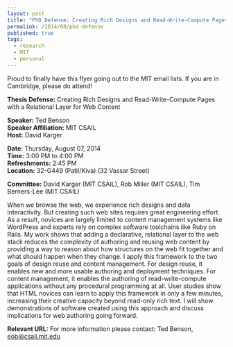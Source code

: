 ```yaml
---
layout: post
title: "PhD Defense: Creating Rich Designs and Read-Write-Compute Pages with a Relational Layer for Web Content"
permalink: /2014/08/phd-defense
published: true
tags:
  - research
  - MIT
  - personal
---
```






Proud to finally have this flyer going out to the MIT email lists. If you are in Cambridge, please do attend!

**Thesis Defense:** Creating Rich Designs and Read-Write-Compute Pages with a Relational Layer for Web Content

**Speaker:** Ted Benson<br/>
**Speaker Affiliation:** MIT CSAIL<br/>
**Host:** David Karger<br/>

**Date:** Thursday, August 07, 2014<br/>
**Time:**  3:00 PM to 4:00 PM<br/>
**Refreshments:**  2:45 PM<br/>
**Location:** 32-G449 (Patil/Kiva) (32 Vassar Street)<br/>

**Committee:** David Karger (MIT CSAIL), Rob Miller (MIT CSAIL), Tim Berners-Lee (MIT CSAIL)<br/>

When we browse the web, we experience rich designs and data interactivity. But creating such web sites requires great engineering effort. As a result, novices are largely limited to content management systems like WordPress and experts rely on complex software toolchains like Ruby on Rails. My work shows that adding a declarative, relational layer to the web stack reduces the complexity of authoring and reusing web content by providing a way to reason about how structures on the web fit together and what should happen when they change. I apply this framework to the two goals of design reuse and content management. For design reuse, it enables new and more usable authoring and deployment techniques. For content management, it enables the authoring of read-write-compute applications without any procedural programming at all. User studies show that HTML novices can learn to apply this framework in only a few minutes, increasing their creative capacity beyond read-only rich text. I will show demonstrations of software created using this approach and discuss implications for web authoring going forward.

**Relevant URL:**
For more information please contact: Ted Benson, <a href="mailto:eob@csail.mit.edu">eob@csail.mit.edu</a>
